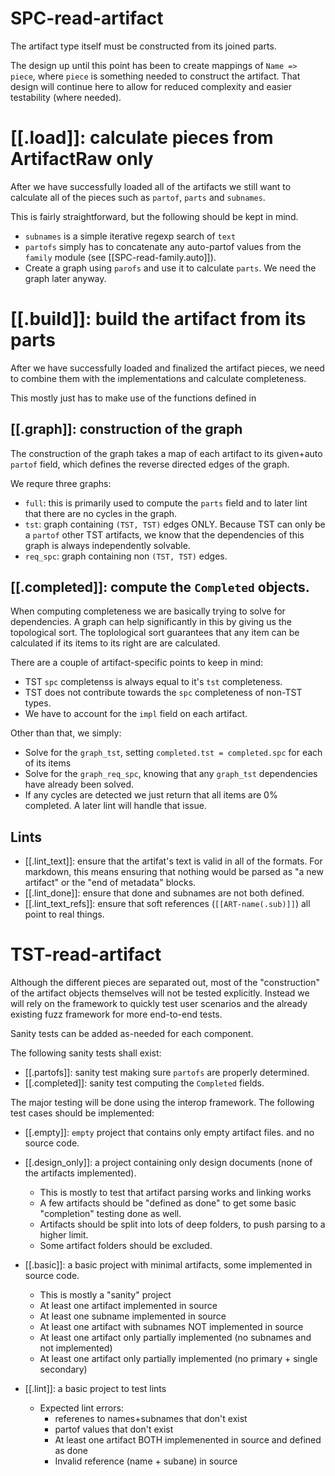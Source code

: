 # SPC-read-artifact
The artifact type itself must be constructed from its joined parts.

The design up until this point has been to create mappings of
`Name => piece`, where `piece` is something needed to construct
the artifact. That design will continue here to allow for reduced
complexity and easier testability (where needed).

# [[.load]]: calculate pieces from ArtifactRaw only
After we have successfully loaded all of the artifacts we still want
to calculate all of the pieces such as `partof`, `parts` and `subnames`.

This is fairly straightforward, but the following should be kept in
mind.
- `subnames` is a simple iterative regexp search of `text`
- `partofs` simply has to concatenate any auto-partof values from the `family`
  module (see [[SPC-read-family.auto]]).
- Create a graph using `parofs` and use it to calculate `parts`. We need the
  graph later anyway.

# [[.build]]: build the artifact from its parts
After we have successfully loaded and finalized the artifact pieces, we need
to combine them with the implementations and calculate completeness.

This mostly just has to make use of the functions defined in

## [[.graph]]: construction of the graph
The construction of the graph takes a map of each artifact to its given+auto
`partof` field, which defines the reverse directed edges of the graph.

We requre three graphs:
- `full`: this is primarily used to compute the `parts` field and to later lint
  that there are no cycles in the graph.
- `tst`: graph containing `(TST, TST)` edges ONLY. Because TST can only be
  a `partof` other TST artifacts, we know that the dependencies of this graph
  is always independently solvable.
- `req_spc`: graph containing non `(TST, TST)` edges.

## [[.completed]]: compute the `Completed` objects.
When computing completeness we are basically trying to solve for dependencies.
A graph can help significantly in this by giving us the topological sort.
The toplological sort guarantees that any item can be calculated if its
items to its right are are calculated.

There are a couple of artifact-specific points to keep in mind:
- TST `spc` completenss is always equal to it's `tst` completeness.
- TST does not contribute towards the `spc` completeness of non-TST types.
- We have to account for the `impl` field on each artifact.

Other than that, we simply:
- Solve for the `graph_tst`, setting `completed.tst = completed.spc` for each
  of its items
- Solve for the `graph_req_spc`, knowing that any `graph_tst` dependencies
  have already been solved.
- If any cycles are detected we just return that all items are 0% completed.
  A later lint will handle that issue.

## Lints
- [[.lint_text]]: ensure that the artifat's text is valid in all of the
  formats. For markdown, this means ensuring that nothing would be parsed
  as "a new artifact" or the "end of metadata" blocks.
- [[.lint_done]]: ensure that done and subnames are not both defined.
- [[.lint_text_refs]]: ensure that soft references (`[[ART-name(.sub)]]`)
  all point to real things.

# TST-read-artifact
Although the different pieces are separated out, most of the "construction" of
the artifact objects themselves will not be tested explicitly. Instead
we will rely on the framework to quickly test user scenarios and the already
existing fuzz framework for more end-to-end tests.

Sanity tests can be added as-needed for each component.

The following sanity tests shall exist:
- [[.partofs]]: sanity test making sure `partofs` are properly determined.
- [[.completed]]: sanity test computing the `Completed` fields.

The major testing will be done using the interop framework. The following
test cases should be implemented:
- [[.empty]]: `empty` project that contains only empty artifact files.
  and no source code.
- [[.design_only]]: a project containing only design documents (none of the
  artifacts implemented).
  - This is mostly to test that artifact parsing works and linking works
  - A few artifacts should be "defined as done" to get some basic "completion"
    testing done as well.
  - Artifacts should be split into lots of deep folders, to push parsing to
    a higher limit.
  - Some artifact folders should be excluded.
- [[.basic]]: a basic project with minimal artifacts, some implemented in
  source code.
  - This is mostly a "sanity" project
  - At least one artifact implemented in source
  - At least one subname implemented in source
  - At least one artifact with subnames NOT implemented in source
  - At least one artifact only partially implemented (no subnames and not implemented)
  - At least one artifact only partially implemented (no primary + single secondary)

- [[.lint]]: a basic project to test lints
  - Expected lint errors:
    - referenes to names+subnames that don't exist
    - partof values that don't exist
    - At least one artifact BOTH implemenented in source and defined as done
    - Invalid reference (name + subane) in source
